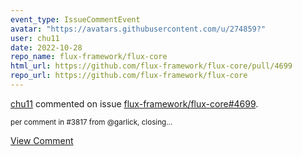 ```yaml
---
event_type: IssueCommentEvent
avatar: "https://avatars.githubusercontent.com/u/274859?"
user: chu11
date: 2022-10-28
repo_name: flux-framework/flux-core
html_url: https://github.com/flux-framework/flux-core/pull/4699
repo_url: https://github.com/flux-framework/flux-core
---
```


<a href='https://github.com/chu11' target='_blank'>chu11</a> commented on issue <a href='https://github.com/flux-framework/flux-core/pull/4699' target='_blank'>flux-framework/flux-core#4699</a>.

<small>per comment in #3817 from @garlick, closing...</small>

<a href='https://github.com/flux-framework/flux-core/pull/4699' target='_blank'>View Comment</a>